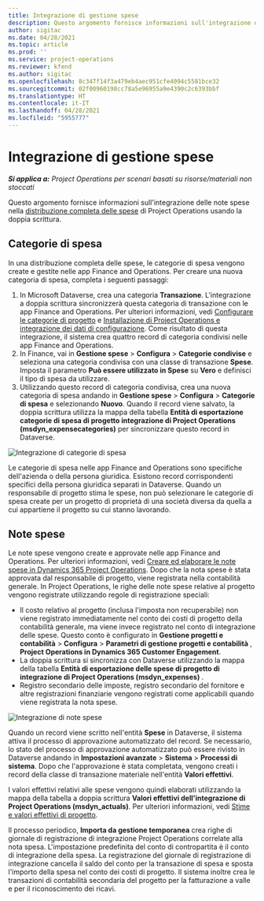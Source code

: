 ```yaml
---
title: Integrazione di gestione spese
description: Questo argomento fornisce informazioni sull'integrazione delle note spese in Project Operations usando la doppia scrittura.
author: sigitac
ms.date: 04/28/2021
ms.topic: article
ms.prod: ''
ms.service: project-operations
ms.reviewer: kfend
ms.author: sigitac
ms.openlocfilehash: 8c347f14f3a479eb4aec951cfe4094c5581bce32
ms.sourcegitcommit: 02f00960198cc78a5e96955a9e4390c2c6393bbf
ms.translationtype: HT
ms.contentlocale: it-IT
ms.lasthandoff: 04/28/2021
ms.locfileid: "5955777"
---
```

# <a name="expense-management-integration"></a>Integrazione di gestione spese

_**Si applica a:** Project Operations per scenari basati su risorse/materiali non stoccati_

Questo argomento fornisce informazioni sull'integrazione delle note spese nella [distribuzione completa delle spese](../expense/expense-overview.md) di Project Operations usando la doppia scrittura.

## <a name="expense-categories"></a>Categorie di spesa

In una distribuzione completa delle spese, le categorie di spesa vengono create e gestite nelle app Finance and Operations. Per creare una nuova categoria di spesa, completa i seguenti passaggi:

1. In Microsoft Dataverse, crea una categoria **Transazione**. L'integrazione a doppia scrittura sincronizzerà questa categoria di transazione con le app Finance and Operations. Per ulteriori informazioni, vedi [Configurare le categorie di progetto](/dynamics365/project-operations/project-accounting/configure-project-categories) e [Installazione di Project Operations e integrazione dei dati di configurazione](resource-dual-write-setup-integration.md). Come risultato di questa integrazione, il sistema crea quattro record di categoria condivisi nelle app Finance and Operations.
2. In Finance, vai in **Gestione spese** > **Configura** > **Categorie condivise** e seleziona una categoria condivisa con una classe di transazione **Spese**. Imposta il parametro **Può essere utilizzato in Spese** su **Vero** e definisci il tipo di spesa da utilizzare.
3. Utilizzando questo record di categoria condivisa, crea una nuova categoria di spesa andando in **Gestione spese** > **Configura** > **Categorie di spesa** e selezionando **Nuovo**. Quando il record viene salvato, la doppia scrittura utilizza la mappa della tabella **Entità di esportazione categorie di spesa di progetto integrazione di Project Operations (msdyn\_expensecategories)** per sincronizzare questo record in Dataverse.

  ![Integrazione di categorie di spesa](./media/DW6ExpenseCategories.png)

Le categorie di spesa nelle app Finance and Operations sono specifiche dell'azienda o della persona giuridica. Esistono record corrispondenti specifici della persona giuridica separati in Dataverse. Quando un responsabile di progetto stima le spese, non può selezionare le categorie di spesa create per un progetto di proprietà di una società diversa da quella a cui appartiene il progetto su cui stanno lavorando. 

## <a name="expense-reports"></a>Note spese

Le note spese vengono create e approvate nelle app Finance and Operations. Per ulteriori informazioni, vedi [Creare ed elaborare le note spese in Dynamics 365 Project Operations](/learn/modules/create-process-expense-reports/). Dopo che la nota spese è stata approvata dal responsabile di progetto, viene registrata nella contabilità generale. In Project Operations, le righe delle note spese relative al progetto vengono registrate utilizzando regole di registrazione speciali:

  - Il costo relativo al progetto (inclusa l'imposta non recuperabile) non viene registrato immediatamente nel conto dei costi di progetto della contabilità generale, ma viene invece registrato nel conto di integrazione delle spese. Questo conto è configurato in **Gestione progetti e contabilità** > **Configura** > **Parametri di gestione progetti e contabilità** , **Project Operations in Dynamics 365 Customer Engagement**.
  - La doppia scrittura si sincronizza con Dataverse utilizzando la mappa della tabella **Entità di esportazione delle spese di progetto di integrazione di Project Operations (msdyn\_expenses)** .
  - Registro secondario delle imposte, registro secondario del fornitore e altre registrazioni finanziarie vengono registrati come applicabili quando viene registrata la nota spese.

  ![Integrazione di note spese](./media/DW6ExpenseReports.png)

Quando un record viene scritto nell'entità **Spese** in Dataverse, il sistema attiva il processo di approvazione automatizzato del record. Se necessario, lo stato del processo di approvazione automatizzato può essere rivisto in Dataverse andando in **Impostazioni avanzate** > **Sistema** > **Processi di sistema**. Dopo che l'approvazione è stata completata, vengono creati i record della classe di transazione materiale nell'entità **Valori effettivi**.

I valori effettivi relativi alle spese vengono quindi elaborati utilizzando la mappa della tabella a doppia scrittura **Valori effettivi dell'integrazione di Project Operations (msdyn\_actuals)**. Per ulteriori informazioni, vedi [Stime e valori effettivi di progetto](resource-dual-write-estimates-actuals.md).

Il processo periodico, **Importa da gestione temporanea** crea righe di giornale di registrazione di integrazione Project Operations correlate alla nota spesa. L'impostazione predefinita del conto di contropartita è il conto di integrazione della spesa. La registrazione del giornale di registrazione di integrazione cancella il saldo del conto per la transazione di spesa e sposta l'importo della spesa nel conto dei costi di progetto. Il sistema inoltre crea le transazioni di contabilità secondaria del progetto per la fatturazione a valle e per il riconoscimento dei ricavi.
